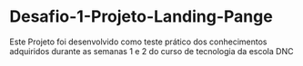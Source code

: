 # Desafio-1-Projeto-Landing-Pange
Este Projeto foi desenvolvido como teste prático dos conhecimentos adquiridos durante as semanas 1 e 2 do curso de tecnologia da escola DNC
